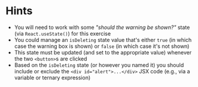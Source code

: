 # Hints

-   You will need to work with some <i>"should the warning be shown?"</i> state (via `React.useState()`) for this exercise
-   You could manage an `isDeleting` state value that's either `true` (in which case the warning box is shown) or `false` (in which case it's not shown)
-   This state must be updated (and set to the appropriate value) whenever the two `<button>`s are clicked
-   Based on the `isDeleting` state (or however you named it) you should include or exclude the `<div id="alert">...</div>` JSX code (e.g., via a variable or ternary expression)
